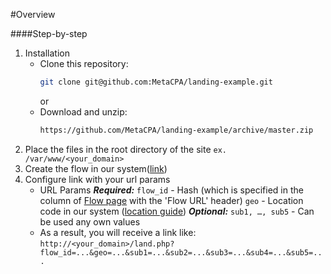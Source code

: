 #Overview

####Step-by-step
1. Installation
    - Clone this repository:
        ```sh
        git clone git@github.com:MetaCPA/landing-example.git
        ```
        or
    - Download and unzip:
        ```sh
        https://github.com/MetaCPA/landing-example/archive/master.zip
        ```
2. Place the files in the root directory of the site
        `ex. /var/www/<your_domain>`
3. Create the flow in our system(<a href="http://metacpa.ru/flow/create">link</a>)
4. Сonfigure link with your url params
    - URL Params
           ***Required:***
           `flow_id` - Hash (which is specified in the column of <a href="https://metacpa.ru/flow/index">Flow page</a> with the 'Flow URL' header)
           `geo` - Location code in our system (<a href="https://metacpa.ru/city/helper">location guide</a>)
           ***Optional:***
           `sub1, …, sub5` - Can be used any own values
    - As a result, you will receive a link like:
    `http://<your_domain>/land.php?flow_id=...&geo=...&sub1=...&sub2=...&sub3=...&sub4=...&sub5=...`